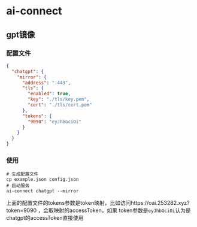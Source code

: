 # ai-connect

## gpt镜像

### 配置文件

```json
{
  "chatgpt": {
    "mirror": {
      "address": ":443",
      "tls": {
        "enabled": true,
        "key": "./tls/key.pem",
        "cert": "./tls/cert.pem"
      },
      "tokens": {
        "9090": "eyJhbGciOi"
      }
    }
  }
}
```

### 使用

```shell
# 生成配置文件
cp example.json config.json
# 启动服务
ai-connect chatgpt --mirror
```

上面的配置文件的tokens参数是token映射，比如访问https://oai.253282.xyz?token=9090 ，会取映射的accessToken，如果
token参数是`eyJhbGciOi`认为是chatgpt的accessToken直接使用
